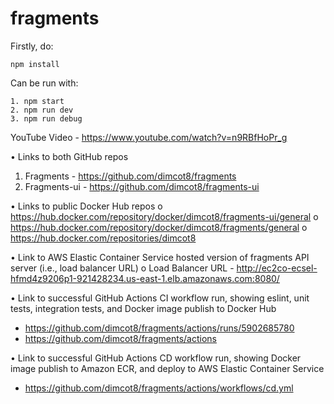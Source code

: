 # fragments
Firstly, do:
```
npm install
```
Can be run with:
```
1. npm start
2. npm run dev
3. npm run debug
```


YouTube Video - https://www.youtube.com/watch?v=n9RBfHoPr_g

•	Links to both GitHub repos
1.	Fragments - https://github.com/dimcot8/fragments
2.	Fragments-ui - https://github.com/dimcot8/fragments-ui

•	Links to public Docker Hub repos
o	https://hub.docker.com/repository/docker/dimcot8/fragments-ui/general
o	https://hub.docker.com/repository/docker/dimcot8/fragments/general
o	https://hub.docker.com/repositories/dimcot8

•	Link to AWS Elastic Container Service hosted version of fragments API server (i.e., load balancer URL)
o	Load Balancer URL - http://ec2co-ecsel-hfmd4z9206p1-921428234.us-east-1.elb.amazonaws.com:8080/

•	Link to successful GitHub Actions CI workflow run, showing eslint, unit tests, integration tests, and Docker image publish to Docker Hub
-	https://github.com/dimcot8/fragments/actions/runs/5902685780
-	https://github.com/dimcot8/fragments/actions

•	Link to successful GitHub Actions CD workflow run, showing Docker image publish to Amazon ECR, and deploy to AWS Elastic Container Service
-	https://github.com/dimcot8/fragments/actions/workflows/cd.yml
